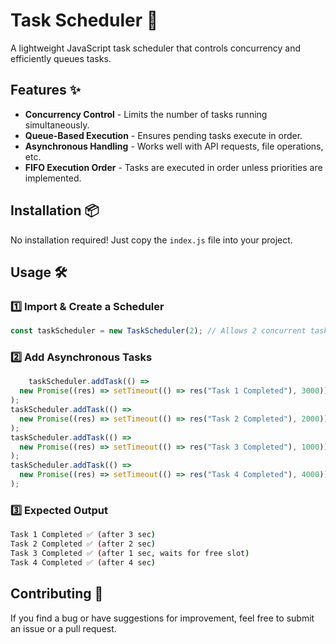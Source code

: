 # Task Scheduler 🚀

A lightweight JavaScript task scheduler that controls concurrency and efficiently queues tasks.

## Features ✨
- **Concurrency Control** - Limits the number of tasks running simultaneously.
- **Queue-Based Execution** - Ensures pending tasks execute in order.
- **Asynchronous Handling** - Works well with API requests, file operations, etc.
- **FIFO Execution Order** - Tasks are executed in order unless priorities are implemented.

## Installation 📦
No installation required! Just copy the `index.js` file into your project.

## Usage 🛠️

### **1️⃣ Import & Create a Scheduler**

```javascript
const taskScheduler = new TaskScheduler(2); // Allows 2 concurrent tasks

```

### 2️⃣ **Add Asynchronous Tasks**

```javascript
    taskScheduler.addTask(() =>
  new Promise((res) => setTimeout(() => res("Task 1 Completed"), 3000))
);
taskScheduler.addTask(() =>
  new Promise((res) => setTimeout(() => res("Task 2 Completed"), 2000))
);
taskScheduler.addTask(() =>
  new Promise((res) => setTimeout(() => res("Task 3 Completed"), 1000))
);
taskScheduler.addTask(() =>
  new Promise((res) => setTimeout(() => res("Task 4 Completed"), 4000))
);

```

### 3️⃣ **Expected Output**

```bash
Task 1 Completed ✅ (after 3 sec)
Task 2 Completed ✅ (after 2 sec)
Task 3 Completed ✅ (after 1 sec, waits for free slot)
Task 4 Completed ✅ (after 4 sec)

```

## Contributing 🤝
If you find a bug or have suggestions for improvement, feel free to submit an issue or a pull request.